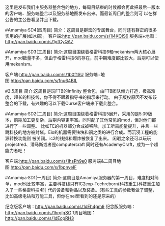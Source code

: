 这里是发布我们主服务器整合包的地方，每周目结束的时候都会再此把最后一版本的客户端、服务端整合以及服务器地图发布出来。而最新周目的整合则可
以在群公告的主公告看见并且下载。



#Amamiya·SD4(四周目)
简介：这周目是群峦的专属舞台，同时还有群峦的很多实用的扩展(如冰窖)。
客户端:http://pan.baidu.com/s/1i4KQIS9
服务端+地图：http://pan.baidu.com/s/1gfCyQAZ



#Amamiya·SD3(三周目)
简介:这周目围绕着格雷科技6和mekanism两大核心展开，mod数量不多，但由于格雷科技6的存在，前中期难度都比较大，后期可以使用mekanism。

客户端:http://pan.baidu.com/s/1b0f1SU
服务端+地图:http://pan.baidu.com/s/1nu64BIL



#2.5周目
简介:这周目是玩FTB的Infinity 整合包，由FTB团队倾力打造，极高难度，超长的科技线，你不得不跟着指导书的指示来行动。
由于版权原因不发布该整合的下载，有兴趣的可以下载Curse客户端来下载此整合。



#Amamiya·SD2(二周目)
简介:这周目围绕着格雷科技5展开，采用的是5.09版本，前期加工更复杂，后期内容更丰富。同时配了其他常见的mod，但对他们都进行了一些调整。
比如TE的机器部分合成被移除，加工所需能量提升，并且一些跳科技的地方被封堵。Eio的机器需要铁块和钢之类的进行合成。而沉浸工程的能源转换功能则
被关闭。ic2的线损和爆炸被恢复了出来。
闲暇之余还可以玩玩projectred、潘马斯或者是computercraft
同时还有AcademyCraft，成为一个超能力者吧！

客户端:http://pan.baidu.com/s/1hsPh9e0
服务端&二周目地图:http://pan.baidu.com/s/1bpnyeIF



#Amamiya·SD1(一周目)
简介:这周目是Amamiya服务器的第一周目，难度相对简单，mod也比较丰富，主要科技线只有IC2exp-Techreborn(科技重生)科技重生加入了一些格雷科技4时
代的设备和物品以及装备。(有些工具的参数我做了调整，比如高级电钻和万能工具，但你在nei里看到的还是原来的)

纪念版客户端：http://pan.baidu.com/s/1dEh4gm9
纪念版服务端：http://pan.baidu.com/s/1hrgIgSG
1周目地图：http://pan.baidu.com/s/1dEopRH3

